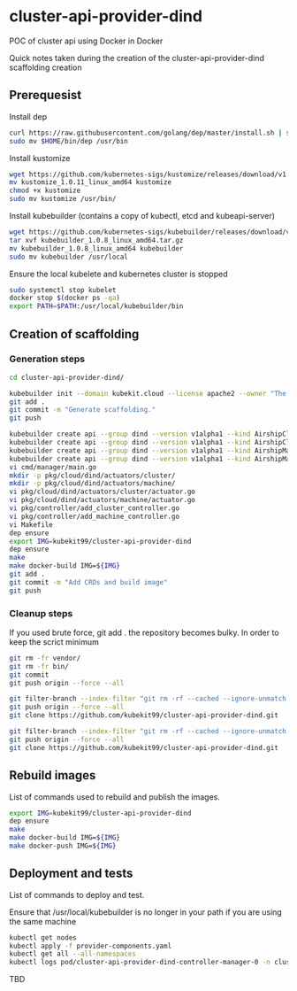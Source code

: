 # cluster-api-provider-dind

POC of cluster api using Docker in Docker

Quick notes taken during the creation of the cluster-api-provider-dind scaffolding creation

## Prerequesist

Install dep

```bash
curl https://raw.githubusercontent.com/golang/dep/master/install.sh | sh
sudo mv $HOME/bin/dep /usr/bin
```

Install kustomize

```bash
wget https://github.com/kubernetes-sigs/kustomize/releases/download/v1.0.11/kustomize_1.0.11_linux_amd64
mv kustomize_1.0.11_linux_amd64 kustomize
chmod +x kustomize 
sudo mv kustomize /usr/bin/
```

Install kubebuilder (contains a copy of kubectl, etcd and kubeapi-server)

```bash
wget https://github.com/kubernetes-sigs/kubebuilder/releases/download/v1.0.8/kubebuilder_1.0.8_linux_amd64.tar.gz
tar xvf kubebuilder_1.0.8_linux_amd64.tar.gz 
mv kubebuilder_1.0.8_linux_amd64 kubebuilder
sudo mv kubebuilder /usr/local
```

Ensure the local kubelete and kubernetes cluster is stopped

```bash
sudo systemctl stop kubelet
docker stop $(docker ps -qa)
export PATH=$PATH:/usr/local/kubebuilder/bin
```

## Creation of scaffolding

### Generation steps

```bash
cd cluster-api-provider-dind/
```

```bash
kubebuilder init --domain kubekit.cloud --license apache2 --owner "The Kubernetes Authors"
git add .
git commit -m "Generate scaffolding."
git push
```

```bash
kubebuilder create api --group dind --version v1alpha1 --kind AirshipClusterProviderSpec
kubebuilder create api --group dind --version v1alpha1 --kind AirshipClusterProviderStatus
kubebuilder create api --group dind --version v1alpha1 --kind AirshipMachineProviderStatus
kubebuilder create api --group dind --version v1alpha1 --kind AirshipMachineProviderSpec
vi cmd/manager/main.go 
mkdir -p pkg/cloud/dind/actuators/cluster/
mkdir -p pkg/cloud/dind/actuators/machine/
vi pkg/cloud/dind/actuators/cluster/actuator.go
vi pkg/cloud/dind/actuators/machine/actuator.go
vi pkg/controller/add_cluster_controller.go
vi pkg/controller/add_machine_controller.go
vi Makefile 
dep ensure
export IMG=kubekit99/cluster-api-provider-dind
dep ensure
make
make docker-build IMG=${IMG}
git add .
git commit -m "Add CRDs and build image"
git push
```

### Cleanup steps

If you used brute force, git add . the repository becomes bulky. In order to keep the
scrict minimum

```bash
git rm -fr vendor/
git rm -fr bin/
git commit
git push origin --force --all
```

```bash
git filter-branch --index-filter "git rm -rf --cached --ignore-unmatch vendor" HEAD
git push origin --force --all
git clone https://github.com/kubekit99/cluster-api-provider-dind.git
```

```bash
git filter-branch --index-filter "git rm -rf --cached --ignore-unmatch bin" HEAD
git push origin --force --all
git clone https://github.com/kubekit99/cluster-api-provider-dind.git
```

## Rebuild images

List of commands used to rebuild and publish the images.

```bash
export IMG=kubekit99/cluster-api-provider-dind
dep ensure
make
make docker-build IMG=${IMG}
make docker-push IMG=${IMG}
```

## Deployment and tests

List of commands to deploy and test.

Ensure that /usr/local/kubebuilder is no longer in your path if you are using the same machine


```bash
kubectl get nodes
kubectl apply -f provider-components.yaml
kubectl get all --all-namespaces
kubectl logs pod/cluster-api-provider-dind-controller-manager-0 -n cluster-api-provider-dind-system manager
```

TBD



